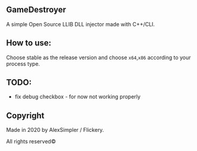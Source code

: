 ## GameDestroyer
A simple Open Source LLIB DLL injector made with C++/CLI.

## How to use:
Choose stable as the release version and choose `x64`,`x86` according to your process type.

## TODO:
- fix debug checkbox - for now not working properly

## Copyright

Made in 2020 by AlexSimpler / Flickery.

All rights reserved©
